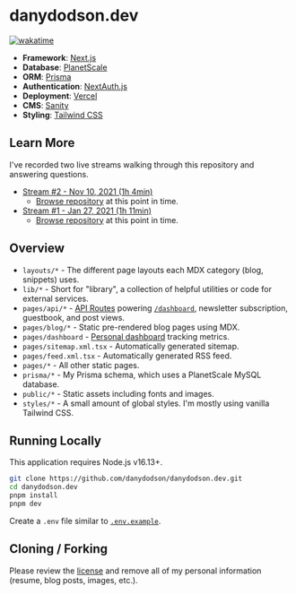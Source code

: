 

<!-- [![Deploy with Vercel](https://vercel.com/button)](https://vercel.com/new/clone?repository-url=https%3A%2F%2Fgithub.com%2Fdanydodson%2Fdanydodson.dev&env=NEXT_PUBLIC_SANITY_PROJECT_ID,NEXT_PUBLIC_SANITY_DATASET,SANITY_API_TOKEN,SANITY_PREVIEW_SECRET,SANITY_STUDIO_REVALIDATE_SECRET&envDescription=These%20values%20are%20needed%20to%20connect%20to%20Sanity%20and%20fetch%20content%20for%20blog%20posts.) -->

# danydodson.dev

[![wakatime](https://wakatime.com/badge/user/5f103765-30df-4813-b3e9-28120f0a5e6a.svg)](https://wakatime.com/@5f103765-30df-4813-b3e9-28120f0a5e6a)
 
- **Framework**: [Next.js](https://nextjs.org/)
- **Database**: [PlanetScale](https://planetscale.com)
- **ORM**: [Prisma](https://prisma.io/)
- **Authentication**: [NextAuth.js](https://next-auth.js.org/)
- **Deployment**: [Vercel](https://vercel.com)
- **CMS**: [Sanity](https://www.sanity.io/)
- **Styling**: [Tailwind CSS](https://tailwindcss.com/)


## Learn More

I've recorded two live streams walking through this repository and answering questions.

- [Stream #2 - Nov 10, 2021 (1h 4min)](https://www.youtube.com/watch?v=WZZFW5xDjJ4)
  - [Browse repository](https://github.com/danydodson/danydodson.dev/tree/747479118497d31433cb78ced5c1628ed5d1583b) at this point in time.
- [Stream #1 - Jan 27, 2021 (1h 11min)](https://www.youtube.com/watch?v=xXQsF0q8KUg)
  - [Browse repository](https://github.com/danydodson/danydodson.dev/tree/568df6d056a4f7ea6f10fab07786c8ec6cbbddde) at this point in time.

## Overview

- `layouts/*` - The different page layouts each MDX category (blog, snippets) uses.
- `lib/*` - Short for "library", a collection of helpful utilities or code for external services.
- `pages/api/*` - [API Routes](https://nextjs.org/docs/api-routes/introduction) powering [`/dashboard`](https://danydodson.dev/dashboard), newsletter subscription, guestbook, and post views.
- `pages/blog/*` - Static pre-rendered blog pages using MDX.
- `pages/dashboard` - [Personal dashboard](https://danydodson.dev/dashboard) tracking metrics.
- `pages/sitemap.xml.tsx` - Automatically generated sitemap.
- `pages/feed.xml.tsx` - Automatically generated RSS feed.
- `pages/*` - All other static pages.
- `prisma/*` - My Prisma schema, which uses a PlanetScale MySQL database.
- `public/*` - Static assets including fonts and images.
- `styles/*` - A small amount of global styles. I'm mostly using vanilla Tailwind CSS.

## Running Locally

This application requires Node.js v16.13+.

```bash
git clone https://github.com/danydodson/danydodson.dev.git
cd danydodson.dev
pnpm install
pnpm dev
```

Create a `.env` file similar to [`.env.example`](https://github.com/danydodson/danydodson.dev/blob/main/.env.example).

## Cloning / Forking

Please review the [license](https://github.com/danydodson/danydodson.dev/blob/main/LICENSE.txt) and remove all of my personal information (resume, blog posts, images, etc.).
